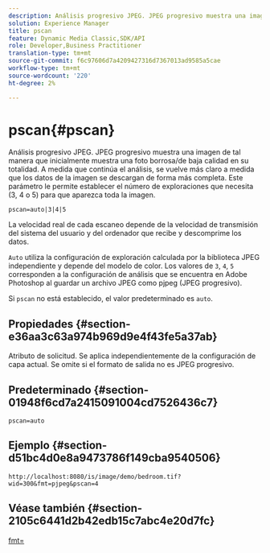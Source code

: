 ```yaml
---
description: Análisis progresivo JPEG. JPEG progresivo muestra una imagen de tal manera que inicialmente muestra una foto borrosa/de baja calidad en su totalidad. A medida que continúa el análisis, se vuelve más claro a medida que los datos de la imagen se descargan de forma más completa. Este parámetro le permite establecer el número de exploraciones que necesita (3, 4 o 5) para que aparezca toda la imagen.
solution: Experience Manager
title: pscan
feature: Dynamic Media Classic,SDK/API
role: Developer,Business Practitioner
translation-type: tm+mt
source-git-commit: f6c97606d7a4209427316d7367013ad9585a5cae
workflow-type: tm+mt
source-wordcount: '220'
ht-degree: 2%

---
```



# pscan{#pscan}

Análisis progresivo JPEG. JPEG progresivo muestra una imagen de tal manera que inicialmente muestra una foto borrosa/de baja calidad en su totalidad. A medida que continúa el análisis, se vuelve más claro a medida que los datos de la imagen se descargan de forma más completa. Este parámetro le permite establecer el número de exploraciones que necesita (3, 4 o 5) para que aparezca toda la imagen.

`pscan=auto|3|4|5`

La velocidad real de cada escaneo depende de la velocidad de transmisión del sistema del usuario y del ordenador que recibe y descomprime los datos.

`Auto` utiliza la configuración de exploración calculada por la biblioteca JPEG independiente y depende del modelo de color. Los valores de `3`, `4`, `5` corresponden a la configuración de análisis que se encuentra en Adobe Photoshop al guardar un archivo JPEG como pjpeg (JPEG progresivo).

Si `pscan` no está establecido, el valor predeterminado es `auto`.

## Propiedades {#section-e36aa3c63a974b969d9e4f43fe5a37ab}

Atributo de solicitud. Se aplica independientemente de la configuración de capa actual. Se omite si el formato de salida no es JPEG progresivo.

## Predeterminado {#section-01948f6cd7a2415091004cd7526436c7}

`pscan=auto`

## Ejemplo {#section-d51bc4d0e8a9473786f149cba9540506}

`http://localhost:8080/is/image/demo/bedroom.tif?wid=300&fmt=pjpeg&pscan=4`

## Véase también {#section-2105c6441d2b42edb15c7abc4e20d7fc}

[fmt=](../../../../../is-api/http-ref/image-serving-api-ref/c-http-protocol-reference/c-command-reference/r-is-http-fmt.md#reference-cdf10043423b45ba9fe15157fb3ae37a)
